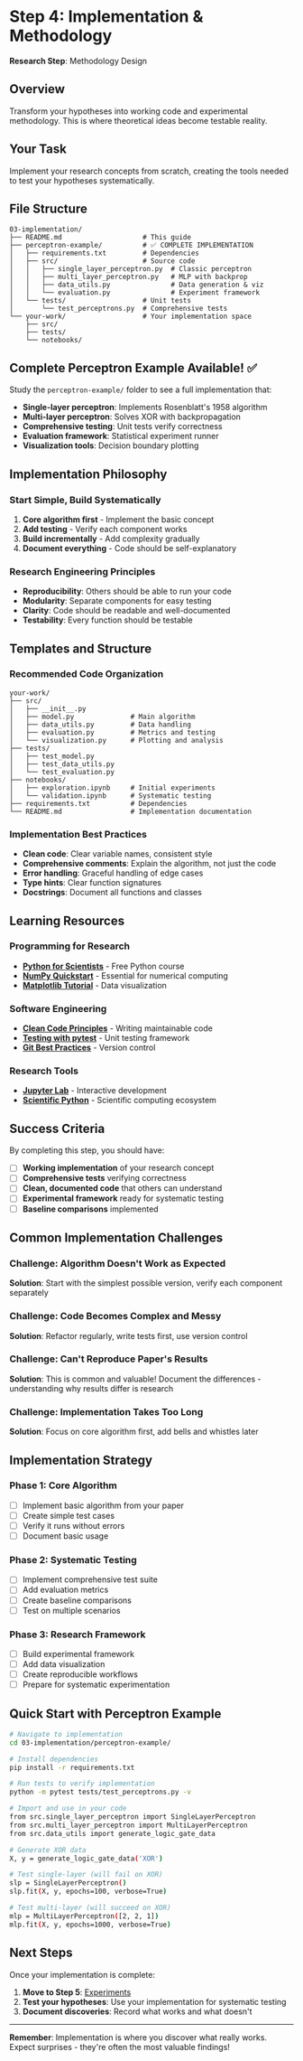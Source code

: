 # Step 4: Implementation & Methodology

**Research Step**: Methodology Design

## Overview

Transform your hypotheses into working code and experimental methodology. This is where theoretical ideas become testable reality.

## Your Task

Implement your research concepts from scratch, creating the tools needed to test your hypotheses systematically.

## File Structure

```
03-implementation/
├── README.md                    # This guide
├── perceptron-example/          # ✅ COMPLETE IMPLEMENTATION
│   ├── requirements.txt         # Dependencies
│   ├── src/                     # Source code
│   │   ├── single_layer_perceptron.py  # Classic perceptron
│   │   ├── multi_layer_perceptron.py   # MLP with backprop
│   │   ├── data_utils.py               # Data generation & viz
│   │   └── evaluation.py               # Experiment framework
│   └── tests/                   # Unit tests
│       └── test_perceptrons.py  # Comprehensive tests
└── your-work/                   # Your implementation space
    ├── src/
    ├── tests/
    └── notebooks/
```

## Complete Perceptron Example Available! ✅

Study the `perceptron-example/` folder to see a full implementation that:
- **Single-layer perceptron**: Implements Rosenblatt's 1958 algorithm
- **Multi-layer perceptron**: Solves XOR with backpropagation
- **Comprehensive testing**: Unit tests verify correctness
- **Evaluation framework**: Statistical experiment runner
- **Visualization tools**: Decision boundary plotting

## Implementation Philosophy

### Start Simple, Build Systematically
1. **Core algorithm first** - Implement the basic concept
2. **Add testing** - Verify each component works
3. **Build incrementally** - Add complexity gradually
4. **Document everything** - Code should be self-explanatory

### Research Engineering Principles
- **Reproducibility**: Others should be able to run your code
- **Modularity**: Separate components for easy testing
- **Clarity**: Code should be readable and well-documented
- **Testability**: Every function should be testable

## Templates and Structure

### Recommended Code Organization
```
your-work/
├── src/
│   ├── __init__.py
│   ├── model.py              # Main algorithm
│   ├── data_utils.py         # Data handling
│   ├── evaluation.py         # Metrics and testing
│   └── visualization.py      # Plotting and analysis
├── tests/
│   ├── test_model.py
│   ├── test_data_utils.py
│   └── test_evaluation.py
├── notebooks/
│   ├── exploration.ipynb     # Initial experiments
│   └── validation.ipynb      # Systematic testing
├── requirements.txt          # Dependencies
└── README.md                 # Implementation documentation
```

### Implementation Best Practices
- **Clean code**: Clear variable names, consistent style
- **Comprehensive comments**: Explain the algorithm, not just the code
- **Error handling**: Graceful handling of edge cases
- **Type hints**: Clear function signatures
- **Docstrings**: Document all functions and classes

## Learning Resources

### Programming for Research
- **[Python for Scientists](https://www.py4e.com/)** - Free Python course
- **[NumPy Quickstart](https://numpy.org/doc/stable/user/quickstart.html)** - Essential for numerical computing
- **[Matplotlib Tutorial](https://matplotlib.org/stable/tutorials/index.html)** - Data visualization

### Software Engineering
- **[Clean Code Principles](https://github.com/zedr/clean-code-python)** - Writing maintainable code
- **[Testing with pytest](https://docs.pytest.org/en/stable/)** - Unit testing framework
- **[Git Best Practices](https://www.atlassian.com/git/tutorials)** - Version control

### Research Tools
- **[Jupyter Lab](https://jupyter.org/)** - Interactive development
- **[Scientific Python](https://scipy.org/)** - Scientific computing ecosystem

## Success Criteria

By completing this step, you should have:
- [ ] **Working implementation** of your research concept
- [ ] **Comprehensive tests** verifying correctness
- [ ] **Clean, documented code** that others can understand
- [ ] **Experimental framework** ready for systematic testing
- [ ] **Baseline comparisons** implemented

## Common Implementation Challenges

### Challenge: Algorithm Doesn't Work as Expected
**Solution**: Start with the simplest possible version, verify each component separately

### Challenge: Code Becomes Complex and Messy
**Solution**: Refactor regularly, write tests first, use version control

### Challenge: Can't Reproduce Paper's Results
**Solution**: This is common and valuable! Document the differences - understanding why results differ is research

### Challenge: Implementation Takes Too Long
**Solution**: Focus on core algorithm first, add bells and whistles later

## Implementation Strategy

### Phase 1: Core Algorithm
- [ ] Implement basic algorithm from your paper
- [ ] Create simple test cases
- [ ] Verify it runs without errors
- [ ] Document basic usage

### Phase 2: Systematic Testing
- [ ] Implement comprehensive test suite
- [ ] Add evaluation metrics
- [ ] Create baseline comparisons
- [ ] Test on multiple scenarios

### Phase 3: Research Framework
- [ ] Build experimental framework
- [ ] Add data visualization
- [ ] Create reproducible workflows
- [ ] Prepare for systematic experimentation

## Quick Start with Perceptron Example

```bash
# Navigate to implementation
cd 03-implementation/perceptron-example/

# Install dependencies
pip install -r requirements.txt

# Run tests to verify implementation
python -m pytest tests/test_perceptrons.py -v

# Import and use in your code
from src.single_layer_perceptron import SingleLayerPerceptron
from src.multi_layer_perceptron import MultiLayerPerceptron
from src.data_utils import generate_logic_gate_data

# Generate XOR data
X, y = generate_logic_gate_data('XOR')

# Test single-layer (will fail on XOR)
slp = SingleLayerPerceptron()
slp.fit(X, y, epochs=100, verbose=True)

# Test multi-layer (will succeed on XOR)
mlp = MultiLayerPerceptron([2, 2, 1])
mlp.fit(X, y, epochs=1000, verbose=True)
```

## Next Steps

Once your implementation is complete:
1. **Move to Step 5**: [Experiments](../04-experiments/)
2. **Test your hypotheses**: Use your implementation for systematic testing
3. **Document discoveries**: Record what works and what doesn't

---

**Remember**: Implementation is where you discover what really works. Expect surprises - they're often the most valuable findings!
